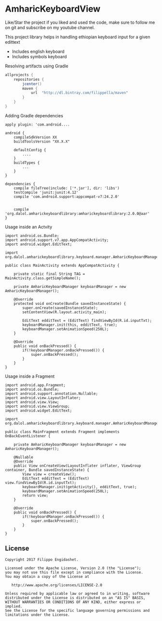 # AmharicKeyboardView

Like/Star the project if you liked and used the code, make sure to follow me on git and subscribe on my youtube channel.

This project library helps in handling ethiopian keyboard input for a given edittext

 * Includes english keyboard
 * Includes symbols keyboard

Resolving artifacts using Gradle

```java
allprojects {
    repositories {
        jcenter()
        maven {
            url  "http://dl.bintray.com/filippella/maven"
        }
    }
}

```

Adding Gradle dependencies

```
apply plugin: 'com.android....

android {
    compileSdkVersion XX
    buildToolsVersion "XX.X.X"

    defaultConfig {
        ....
    }
    buildTypes {
        ...
    }
}

dependencies {
    compile fileTree(include: ['*.jar'], dir: 'libs')
    testCompile 'junit:junit:4.12'
    compile 'com.android.support:appcompat-v7:24.2.0'
    
    
    compile 'org.dalol.amharickeyboardlibrary:amharickeyboardlibrary:2.0.0@aar'
}

```

Usage inside an Actvity

```
import android.os.Bundle;
import android.support.v7.app.AppCompatActivity;
import android.widget.EditText;

import org.dalol.amharickeyboardlibrary.keyboard.manager.AmharicKeyboardManager;

public class MainActivity extends AppCompatActivity {

    private static final String TAG = MainActivity.class.getSimpleName();

    private AmharicKeyboardManager keyboardManager = new AmharicKeyboardManager();

    @Override
    protected void onCreate(Bundle savedInstanceState) {
        super.onCreate(savedInstanceState);
        setContentView(R.layout.activity_main);

        EditText edditText = (EditText) findViewById(R.id.inputTxt);
        keyboardManager.init(this, edditText, true);
        keyboardManager.setAnimationSpeed(250L);
    }

    @Override
    public void onBackPressed() {
        if(!keyboardManager.onBackPressed()) {
            super.onBackPressed();
        }
    }
}

```
Usage inside a Fragment

```
import android.app.Fragment;
import android.os.Bundle;
import android.support.annotation.Nullable;
import android.view.LayoutInflater;
import android.view.View;
import android.view.ViewGroup;
import android.widget.EditText;

import org.dalol.amharickeyboardlibrary.keyboard.manager.AmharicKeyboardManager;

public class MainFragment extends Fragment implements OnBackEventListener {

    private AmharicKeyboardManager keyboardManager = new AmharicKeyboardManager();

    @Nullable
    @Override
    public View onCreateView(LayoutInflater inflater, ViewGroup container, Bundle savedInstanceState) {
        View view = createView();
        EditText edditText = (EditText) view.findViewById(R.id.inputTxt);
        keyboardManager.init(getActivity(), edditText, true);
        keyboardManager.setAnimationSpeed(250L);
        return view;
    }
    
    @Override
    public void onBackPressed() {
        if(!keyboardManager.onBackPressed()) {
            super.onBackPressed();
        }
    }
}

```

License
-------

    Copyright 2017 Filippo Engidashet.

    Licensed under the Apache License, Version 2.0 (the "License");
    you may not use this file except in compliance with the License.
    You may obtain a copy of the License at

       http://www.apache.org/licenses/LICENSE-2.0

    Unless required by applicable law or agreed to in writing, software
    distributed under the License is distributed on an "AS IS" BASIS,
    WITHOUT WARRANTIES OR CONDITIONS OF ANY KIND, either express or implied.
    See the License for the specific language governing permissions and
    limitations under the License.
